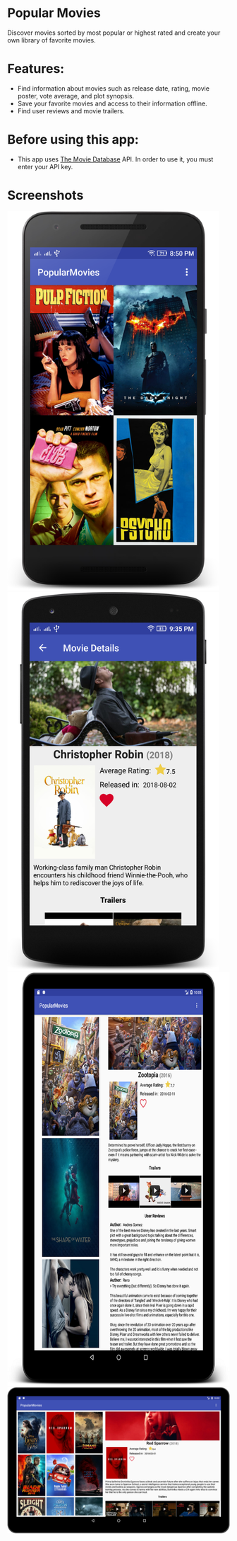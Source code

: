 # Popular Movies

Discover movies sorted by most popular or highest rated and create your own library of favorite movies.

# Features:

- Find information about movies such as release date, rating, movie poster, vote average, and plot synopsis.
- Save your favorite movies and access to their information offline.
- Find user reviews and movie trailers.

# Before using this app:

- This app uses [The Movie Database](https://developers.themoviedb.org/3/getting-started/introduction) API. In order to use it, you must enter your API key.

# Screenshots

<img src="https://raw.githubusercontent.com/cruzcamilo/popular_movies/master/PopularMovies_2/screenshoots/1.png" width="480" height="857">
<img src="https://raw.githubusercontent.com/cruzcamilo/popular_movies/master/PopularMovies_2/screenshoots/2.png" width="480" height="857">
<img src="https://raw.githubusercontent.com/cruzcamilo/popular_movies/master/PopularMovies_2/screenshoots/3.png" width="694" height="934">
<img src="https://raw.githubusercontent.com/cruzcamilo/popular_movies/master/PopularMovies_2/screenshoots/4.png" >
